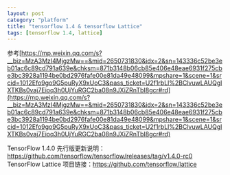 ```yaml
---
layout: post
category: "platform"
title: "tensorflow 1.4 & tensorflow Lattice"
tags: [tensorflow 1.4, lattice]
---
```


参考[https://mp.weixin.qq.com/s?__biz=MzA3MzI4MjgzMw==&mid=2650731830&idx=2&sn=143336c52be3eb01ac6c89cd791a639e&chksm=871b3148b06cb85e406e48eae6931f275cbe3bc3928a1194be0bd2976fafe00e81da49e48099&mpshare=1&scene=1&srcid=1012Efo9go9G5puRyX9xUoC3&pass_ticket=U2f1rbLl%2BClvuwLAUQglXTKBs0vaj7Eioq3h0UjYuRGC2ba08n9JXiZRnTbI8gcr#rd](https://mp.weixin.qq.com/s?__biz=MzA3MzI4MjgzMw==&mid=2650731830&idx=2&sn=143336c52be3eb01ac6c89cd791a639e&chksm=871b3148b06cb85e406e48eae6931f275cbe3bc3928a1194be0bd2976fafe00e81da49e48099&mpshare=1&scene=1&srcid=1012Efo9go9G5puRyX9xUoC3&pass_ticket=U2f1rbLl%2BClvuwLAUQglXTKBs0vaj7Eioq3h0UjYuRGC2ba08n9JXiZRnTbI8gcr#rd)

TensorFlow 1.4.0 先行版更新说明：https://github.com/tensorflow/tensorflow/releases/tag/v1.4.0-rc0
TensorFlow Lattice 项目链接：https://github.com/tensorflow/lattice


